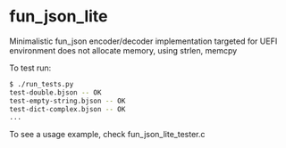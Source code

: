 # fun_json_lite

Minimalistic fun_json encoder/decoder implementation targeted for UEFI environment does not allocate memory, using strlen, memcpy

To test run:
```bash
$ ./run_tests.py
test-double.bjson -- OK
test-empty-string.bjson -- OK
test-dict-complex.bjson -- OK
...
```

To see a usage example, check fun_json_lite_tester.c
